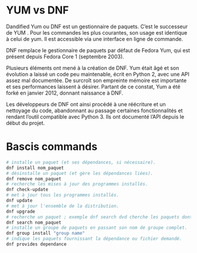 # YUM vs DNF
Dandified Yum ou DNF est un gestionnaire de paquets. C’est le successeur de YUM . Pour les commandes les plus courantes, son usage est identique à celui de yum. Il est accessible via une interface en ligne de commande. 

DNF remplace le gestionnaire de paquets par défaut de Fedora Yum, qui est présent depuis Fedora Core 1 (septembre 2003).

Plusieurs éléments ont mené à la création de DNF. Yum était âgé et son évolution a laissé un code peu maintenable, écrit en Python 2, avec une API assez mal documentée. De surcroît son empreinte mémoire est importante et ses performances laissent à désirer. Partant de ce constat, Yum a été forké en janvier 2012, donnant naissance à DNF.

Les développeurs de DNF ont ainsi procédé à une réécriture et un nettoyage du code, abandonnant au passage certaines fonctionnalités et rendant l’outil compatible avec Python 3. Ils ont documenté l’API depuis le début du projet. 

# Bascis commands
```bash
# installe un paquet (et ses dépendances, si nécessaire).
dnf install nom_paquet 
# désinstalle un paquet (et gère les dépendances liées).
dnf remove nom_paquet 
# recherche les mises à jour des programmes installés.
dnf check-update 
# met à jour tous les programmes installés.
dnf update 
# met à jour l'ensemble de la distribution.
dnf upgrade 
# recherche un paquet ; exemple dnf search dvd cherche les paquets dont le nom ou la description contiennent le mot dvd.
dnf search nom_paquet 
# installe un groupe de paquets en passant son nom de groupe complet.
dnf group install "group name" 
# indique les paquets fournissant la dépendance ou fichier demandé.
dnf provides dependance 
```